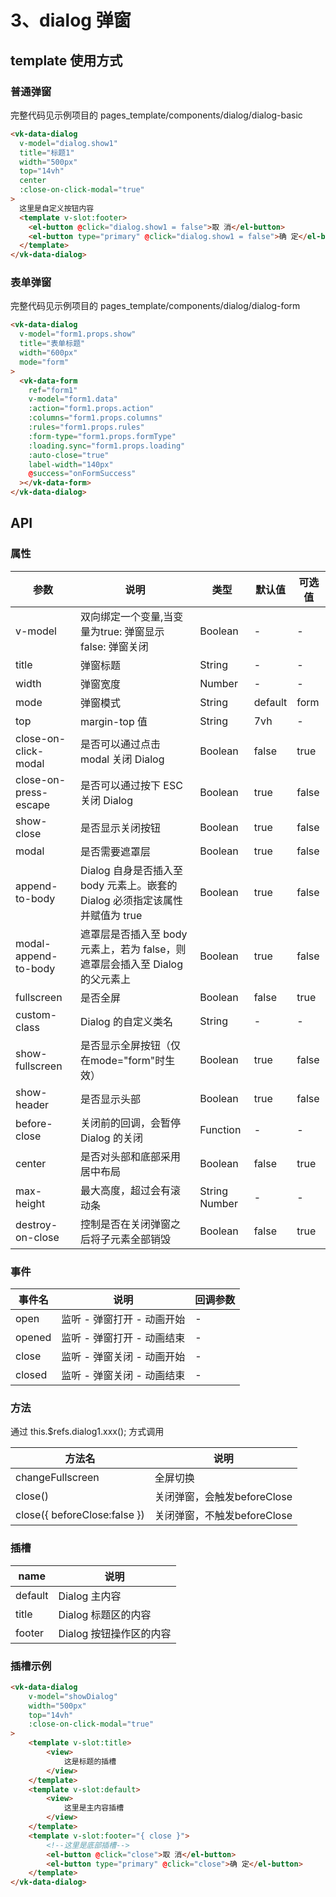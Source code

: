 # 3、dialog 弹窗

## template 使用方式

### 普通弹窗

完整代码见示例项目的 pages_template/components/dialog/dialog-basic

```html
<vk-data-dialog
  v-model="dialog.show1"
  title="标题1"
  width="500px"
  top="14vh"
  center
  :close-on-click-modal="true"
>
  这里是自定义按钮内容
  <template v-slot:footer>
    <el-button @click="dialog.show1 = false">取 消</el-button>
    <el-button type="primary" @click="dialog.show1 = false">确 定</el-button>
  </template>
</vk-data-dialog>
```

### 表单弹窗

完整代码见示例项目的 pages_template/components/dialog/dialog-form

```html
<vk-data-dialog
  v-model="form1.props.show"
  title="表单标题"
  width="600px"
  mode="form"
>
  <vk-data-form
    ref="form1"
    v-model="form1.data"
    :action="form1.props.action"
    :columns="form1.props.columns"
    :rules="form1.props.rules"
    :form-type="form1.props.formType"
    :loading.sync="form1.props.loading"
    :auto-close="true"
    label-width="140px"
    @success="onFormSuccess"
  ></vk-data-form>
</vk-data-dialog>
```

## API

### 属性

| 参数 | 说明 | 类型 | 默认值 | 可选值 |
|------|------|------|--------|--------|
| v-model | 双向绑定一个变量,当变量为true: 弹窗显示 false: 弹窗关闭 | Boolean | - | - |
| title | 弹窗标题 | String | - | - |
| width | 弹窗宽度 | Number | - | - |
| mode | 弹窗模式 | String | default | form |
| top | margin-top 值 | String | 7vh | - |
| close-on-click-modal | 是否可以通过点击 modal 关闭 Dialog | Boolean | false | true |
| close-on-press-escape | 是否可以通过按下 ESC 关闭 Dialog | Boolean | true | false |
| show-close | 是否显示关闭按钮 | Boolean | true | false |
| modal | 是否需要遮罩层 | Boolean | true | false |
| append-to-body | Dialog 自身是否插入至 body 元素上。嵌套的 Dialog 必须指定该属性并赋值为 true | Boolean | true | false |
| modal-append-to-body | 遮罩层是否插入至 body 元素上，若为 false，则遮罩层会插入至 Dialog 的父元素上 | Boolean | true | false |
| fullscreen | 是否全屏 | Boolean | false | true |
| custom-class | Dialog 的自定义类名 | String | - | - |
| show-fullscreen | 是否显示全屏按钮（仅在mode="form"时生效） | Boolean | true | false |
| show-header | 是否显示头部 | Boolean | true | false |
| before-close | 关闭前的回调，会暂停 Dialog 的关闭 | Function | - | - |
| center | 是否对头部和底部采用居中布局 | Boolean | false | true |
| max-height | 最大高度，超过会有滚动条 | String Number | - | - |
| destroy-on-close | 控制是否在关闭弹窗之后将子元素全部销毁 | Boolean | false | true |

### 事件

| 事件名 | 说明 | 回调参数 |
|--------|------|----------|
| open | 监听 - 弹窗打开 - 动画开始 | - |
| opened | 监听 - 弹窗打开 - 动画结束 | - |
| close | 监听 - 弹窗关闭 - 动画开始 | - |
| closed | 监听 - 弹窗关闭 - 动画结束 | - |

### 方法

通过 this.$refs.dialog1.xxx(); 方式调用

| 方法名 | 说明 |
|--------|------|
| changeFullscreen | 全屏切换 |
| close() | 关闭弹窗，会触发beforeClose |
| close({ beforeClose:false }) | 关闭弹窗，不触发beforeClose |

### 插槽

| name | 说明 |
|------|------|
| default | Dialog 主内容 |
| title | Dialog 标题区的内容 |
| footer | Dialog 按钮操作区的内容 |

### 插槽示例

```html
<vk-data-dialog
	v-model="showDialog"
	width="500px"
	top="14vh"
	:close-on-click-modal="true"
>
	<template v-slot:title>
		<view>
			这是标题的插槽
		</view>
	</template>
	<template v-slot:default>
		<view>
			这里是主内容插槽
		</view>
	</template>
	<template v-slot:footer="{ close }">
		<!--这里是底部插槽-->
		<el-button @click="close">取 消</el-button>
		<el-button type="primary" @click="close">确 定</el-button>
	</template>
</vk-data-dialog>